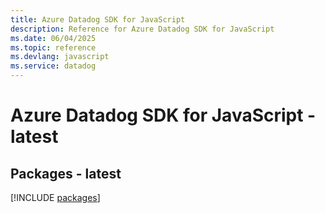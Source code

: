 ```yaml
---
title: Azure Datadog SDK for JavaScript
description: Reference for Azure Datadog SDK for JavaScript
ms.date: 06/04/2025
ms.topic: reference
ms.devlang: javascript
ms.service: datadog
---
```

# Azure Datadog SDK for JavaScript - latest
## Packages - latest
[!INCLUDE [packages](datadog-index.md)]
